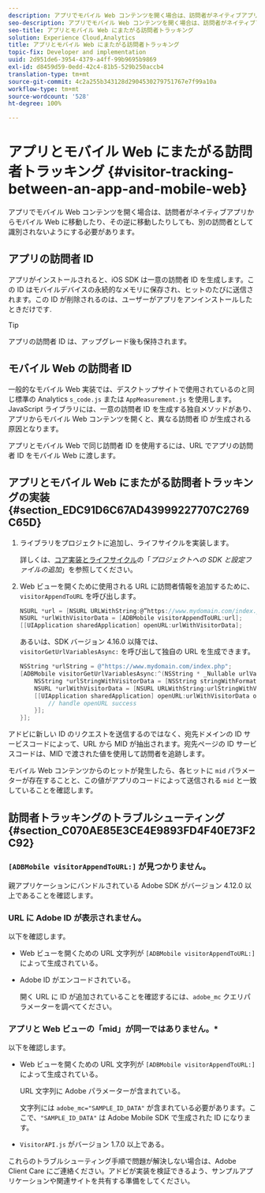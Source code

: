 ```yaml
---
description: アプリでモバイル Web コンテンツを開く場合は、訪問者がネイティブアプリからモバイル Web に移動したり、その逆に移動したりしても、別の訪問者として識別されないようにする必要があります。
seo-description: アプリでモバイル Web コンテンツを開く場合は、訪問者がネイティブアプリからモバイル Web に移動したり、その逆に移動したりしても、別の訪問者として識別されないようにする必要があります。
seo-title: アプリとモバイル Web にまたがる訪問者トラッキング
solution: Experience Cloud,Analytics
title: アプリとモバイル Web にまたがる訪問者トラッキング
topic-fix: Developer and implementation
uuid: 2d951de6-3954-4379-a4ff-99b9695b9869
exl-id: d8459d59-0edd-42c4-81b5-529b250accb4
translation-type: tm+mt
source-git-commit: 4c2a255b343128d2904530279751767e7f99a10a
workflow-type: tm+mt
source-wordcount: '528'
ht-degree: 100%

---
```


# アプリとモバイル Web にまたがる訪問者トラッキング {#visitor-tracking-between-an-app-and-mobile-web}

アプリでモバイル Web コンテンツを開く場合は、訪問者がネイティブアプリからモバイル Web に移動したり、その逆に移動したりしても、別の訪問者として識別されないようにする必要があります。

## アプリの訪問者 ID

アプリがインストールされると、iOS SDK は一意の訪問者 ID を生成します。この ID はモバイルデバイスの永続的なメモリに保存され、ヒットのたびに送信されます。この ID が削除されるのは、ユーザーがアプリをアンインストールしたときだけです.

>[!TIP]
>
>アプリの訪問者 ID は、アップグレード後も保持されます。

## モバイル Web の訪問者 ID

一般的なモバイル Web 実装では、デスクトップサイトで使用されているのと同じ標準の Analytics `s_code.js` または `AppMeasurement.js` を使用します。JavaScript ライブラリには、一意の訪問者 ID を生成する独自メソッドがあり、アプリからモバイル Web コンテンツを開くと、異なる訪問者 ID が生成される原因となります。

アプリとモバイル Web で同じ訪問者 ID を使用するには、URL でアプリの訪問者 ID をモバイル Web に渡します。

## アプリとモバイル Web にまたがる訪問者トラッキングの実装 {#section_EDC91D6C67AD43999227707C2769C65D}

1. ライブラリをプロジェクトに追加し、ライフサイクルを実装します。

   詳しくは、[コア実装とライフサイクル](/help/ios/getting-started/dev-qs.md)の「*プロジェクトへの SDK と設定ファイルの追加*」を参照してください。
1. Web ビューを開くために使用される URL に訪問者情報を追加するために、`visitorAppendToURL` を呼び出します。

   ```objective-c
   NSURL *url = [NSURL URLWithString:@”https://www.mydomain.com/index.php"]; 
   NSURL *urlWithVisitorData = [ADBMobile visitorAppendToURL:url]; 
   [[UIApplication sharedApplication] openURL:urlWithVisitorData];
   ```

   あるいは、SDK バージョン 4.16.0 以降では、`visitorGetUrlVariablesAsync:` を呼び出して独自の URL を生成できます。

   ```objective-c
   NSString *urlString = @"https://www.mydomain.com/index.php"; 
   [ADBMobile visitorGetUrlVariablesAsync:^(NSString * _Nullable urlVariables) { 
       NSString *urlStringWithVisitorData = [NSString stringWithFormat:@"%@?%@", urlString, urlVariables]; 
       NSURL *urlWithVisitorData = [NSURL URLWithString:urlStringWithVisitorData]; 
       [[UIApplication sharedApplication] openURL:urlWithVisitorData options:@{} completionHandler:^(BOOL success) { 
           // handle openURL success 
       }]; 
   }];
   ```

アドビに新しい ID のリクエストを送信するのではなく、宛先ドメインの ID サービスコードによって、URL から MID が抽出されます。宛先ページの ID サービスコードは、MID で渡された値を使用して訪問者を追跡します。

モバイル Web コンテンツからのヒットが発生したら、各ヒットに `mid` パラメーターが存在することと、この値がアプリのコードによって送信される `mid` と一致していることを確認します。

## 訪問者トラッキングのトラブルシューティング {#section_C070AE85E3CE4E9893FD4F40E73F2C92}

### `[ADBMobile visitorAppendToURL:]` が見つかりません。

親アプリケーションにバンドルされている Adobe SDK がバージョン 4.12.0 以上であることを確認します。

### URL に Adobe ID が表示されません。

以下を確認します。

* Web ビューを開くための URL 文字列が `[ADBMobile visitorAppendToURL:]` によって生成されている。

* Adobe ID がエンコードされている。

   開く URL に ID が追加されていることを確認するには、`adobe_mc` クエリパラメーターを調べてください。

### アプリと Web ビューの「mid」が同一ではありません。*

以下を確認します。

* Web ビューを開くための URL 文字列が `[ADBMobile visitorAppendToURL:]` によって生成されている。

   URL 文字列に Adobe パラメーターが含まれている。

   文字列には `adobe_mc="SAMPLE_ID_DATA"` が含まれている必要があります。ここで、`"SAMPLE_ID_DATA"` は Adobe Mobile SDK で生成された ID になります。

* `VisitorAPI.js` がバージョン 1.7.0 以上である。

これらのトラブルシューティング手順で問題が解決しない場合は、Adobe Client Care にご連絡ください。アドビが実装を検証できるよう、サンプルアプリケーションや関連サイトを共有する準備をしてください。

